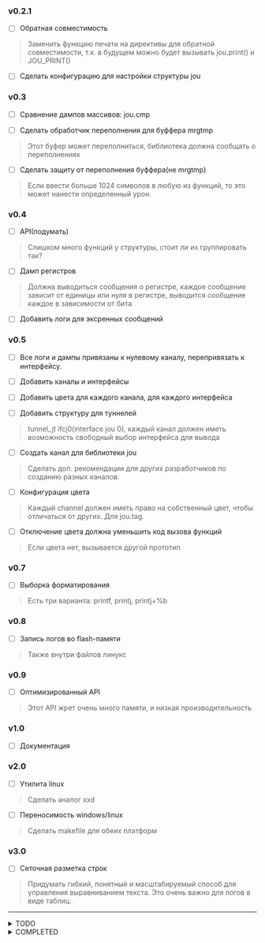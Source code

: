 <h3> v0.2.1 </h3>

- [ ] Обратная совместимость
> Заменить функцию печати на директивы для обратной совместимости, т.к. в будущем можно будет вызывать jou.print() и JOU_PRINT()

- [ ] Сделать конфигурацию для настройки структуры jou

<h3> v0.3 </h3>

- [ ] Сравнение дампов массивов: jou.cmp

- [ ] Сделать обработчик переполнения для буффера mrgtmp
> Этот буфер может переполниться, библиотека должна сообщать о переполнениях

- [ ] Сделать защиту от переполнения буффера(не mrgtmp)
> Если ввести больше 1024 символов в любую из функций, то это может нанести определенный урон.

<h3> v0.4 </h3>

- [ ] API(подумать)
> Слишком много функций у структуры, стоит ли их группировать так?

- [ ] Дамп регистров
> Должна выводиться сообщения о регистре, каждое сообщение зависит от единицы или нуля в регистре, выводится сообщение каждое в зависимости от бита

- [ ] Добавить логи для эксренных сообщений

<h3> v0.5 </h3>

- [ ] Все логи и дампы привязаны к нулевому каналу, перепривязать к интерфейсу.

- [ ] Добавить каналы и интерфейсы

- [ ] Добавить цвета для каждого канала, для каждого интерфейса

- [ ] Добавить структуру для туннелей
> tunnel_jt ifcj0(interface jou 0), каждый канал должен иметь возможность свободный выбор интерфейса для вывода

- [ ] Создать канал для библиотеки jou
> Сделать доп. рекомендации для других разработчиков по созданию разных каналов.

- [ ] Конфигурация цвета
> Каждый channel должен иметь право на собственный цвет, чтобы отличаться от других. Для jou.tag. 

- [ ] Отключение цвета должна уменьшить код вызова функций
> Если цвета нет, вызывается другой прототип

<h3> v0.7 </h3>

- [ ] Выборка форматирования
> Есть три варианта: printf, printj, printj+%b

<h3> v0.8 </h3>

- [ ] Запись логов во flash-памяти
> Также внутри файлов линукс

<h3> v0.9 </h3>

- [ ] Оптимизированный API
> Этот API жрет очень много памяти, и низкая производительность

<h3> v1.0 </h3>

- [ ] Документация

<h3> v2.0 </h3>

- [ ] Утилита linux
> Сделать аналог xxd

- [ ] Переносимость windows/linux
> Сделать makefile для обеих платформ

<h3> v3.0 </h3>

- [ ] Сеточная разметка строк
> Придумать гибкий, понятный и масштабируемый способ для управления выравниванием текста. Это очень важно для логов в виде таблиц.

<hr>

<details>
<summary> TODO </summary>

<hr>

</details>

<details>
<summary> COMPLETED </summary>

<h3> v0.2 </h3>

- [x] Починить #define JCONFIG_PROCESSOR_CAPACITY
> Если сделать разрядность 32, то там происходит двойная печать, а не объединенеие строк

- [x] В v0.2 Добавить возможность настраивать дампы
> Дать возможность выбирать сколько байтов в строке для дампов

- [x] jou.hook, jou.tag

- [x] Добавить jou.bin

<h2> v0.1.1 </h2>

- [x] Починить #define JCONFIG_COLORS
> Значение этого параметра не выключает цветной вывод

- [x] Рефакторинг

- [x] Функция склеивания строк
> Выводить форматирование строк по одной строке(цвет, текст, сброс цвета, сообщение) не очень эффективно. Поэтому должна быть функция, которая объединяет все эти строки в один буффер и потом выводит.

- [x] Добавить цвета в hexdump
> Придумать условия для зеленого, красного и синего цвета

- [x] Направление стека

- [x] Починить hexdump ASCII
> Если во втором столбике закончились печататься байты, то в третьем столбике продолжается печать, хотя печать должна остановиться.

<h2> v0.1 </h2>

- [x] Функции jou.scan и jou.getc
> Также для них сделать ретаргетинг

- [x] Hexdump добавить адреса
> Чтобы первый столбик мог выводить не только номер линии, но и адрес в памяти(на выбор пользователя).

</details>